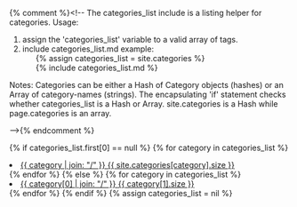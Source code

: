 {% comment %}<!--
The categories_list include is a listing helper for categories.
Usage:
  1) assign the 'categories_list' variable to a valid array of tags.
  2) include categories_list.md
  example:
    <ul>
  	  {% assign categories_list = site.categories %}  
  	  {% include categories_list.md %}
  	</ul>
  
  Notes: 
    Categories can be either a Hash of Category objects (hashes) or an Array of category-names (strings).
    The encapsulating 'if' statement checks whether categories_list is a Hash or Array.
    site.categories is a Hash while page.categories is an array.
    
-->{% endcomment %}

{% if categories_list.first[0] == null %}
    {% for category in categories_list %} 
        <li><a href="{{ site.url }}{{ site.categories_path }}#{{ category }}-category-ref">
            {{ category | join: "/" }} <span>{{ site.categories[category].size }}</span>
        </a></li>
    {% endfor %}
{% else %}
    {% for category in categories_list %} 
        <li><a href="{{ site.url }}{{ site.categories_path }}#{{ category[0] }}-category-ref">
        {{ category[0] | join: "/" }} <span>{{ category[1].size }}</span>
        </a></li>
    {% endfor %}
{% endif %}
{% assign categories_list = nil %}









